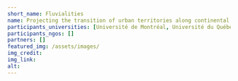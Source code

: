 ```yaml
---
short_name: Fluvialities
name: Projecting the transition of urban territories along continental rivers
participants_universities: [Université de Montréal, Université du Québec en Outaouais, Université Laurentienne, Université Mémoriale de St-Jean-de-Terre-Neuve]
participants_ngos: []
partners: []
featured_img: /assets/images/
img_credit: 
img_link: 
alt:
---
```

